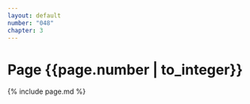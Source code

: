 ```yaml
---
layout: default
number: "048"
chapter: 3
---
```


# Page {{page.number | to_integer}}
{% include page.md %}
